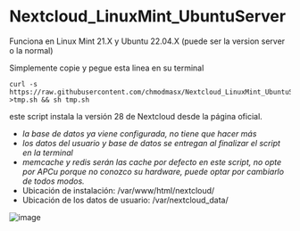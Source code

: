 # Nextcloud_LinuxMint_UbuntuServer

Funciona en Linux Mint 21.X y Ubuntu 22.04.X (puede ser la version server o la normal)

Simplemente copie y pegue esta linea en su terminal
```
curl -s https://raw.githubusercontent.com/chmodmasx/Nextcloud_LinuxMint_UbuntuServer/main/nextcloud_latest.sh >tmp.sh && sh tmp.sh
```

este script instala la versión 28 de Nextcloud desde la página oficial.

- *la base de datos ya viene configurada, no tiene que hacer más*
- *los datos del usuario y base de datos se entregan al finalizar el script en la terminal*
- *memcache y redis serán las cache por defecto en este script, no opte por APCu porque no conozco su hardware, puede optar por cambiarlo de todos modos.*
- Ubicación de instalación: /var/www/html/nextcloud/
- Ubicación de los datos de usuario: /var/nextcloud_data/

![image](https://github.com/chmodmasx/Nextcloud_LinuxMint_UbuntuServer/assets/44514442/0af5740a-0fe5-4593-8d6f-64a888723cd5)


